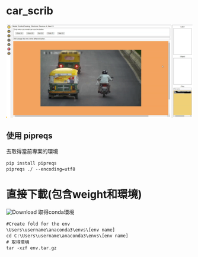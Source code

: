 # car_scrib

![](./static/labell.png)

## 使用 pipreqs 
去取得當前專案的環境

```shell
pip install pipreqs
pipreqs ./ --encoding=utf8
```




# 直接下載(包含weight和環境)
![Download]([./static/labell.png](https://drive.google.com/file/d/1ICzBzkj8ER_vrwRxY_esvK_cPykXSJLa/view?usp=sharing))
取得conda環境
```shell
#Create fold for the env
\Users\username\anaconda3\envs\[env name]
cd C:\Users\username\anaconda3\envs\[env name]
# 取得環境
tar -xzf env.tar.gz 
```
